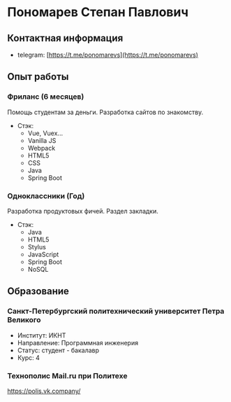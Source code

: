 # Пономарев Степан Павлович
## Контактная информация
 - telegram: [https://t.me/ponomarevs](https://t.me/ponomarevs)
    
## Опыт работы
### Фриланс (6 месяцев)
Помощь студентам за деньги.
Разработка сайтов по знакомству.
  - Стэк: 
    - Vue, Vuex...
    - Vanilla JS
    - Webpack
    - HTML5
    - CSS
    - Java
    - Spring Boot

### Одноклассники (Год)
Разработка продуктовых фичей. Раздел закладки.
  - Стэк: 
    - Java
    - HTML5
    - Stylus
    - JavaScript
    - Spring Boot
    - NoSQL
  
## Образование
### Санкт-Петербургский политехнический университет Петра Великого
  - Институт: ИКНТ
  - Направление: Программная инженерия
  - Статус: студент - бакалавр
  - Курс: 4
  
### Технополис Mail.ru при Политехе
https://polis.vk.company/
